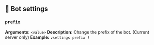 ## 🤖 Bot settings 
### `prefix`
**Arguments:** `<value>`
**Description:** Change the prefix of the bot. (Current server only)
**Example:** `vsettings prefix !`
